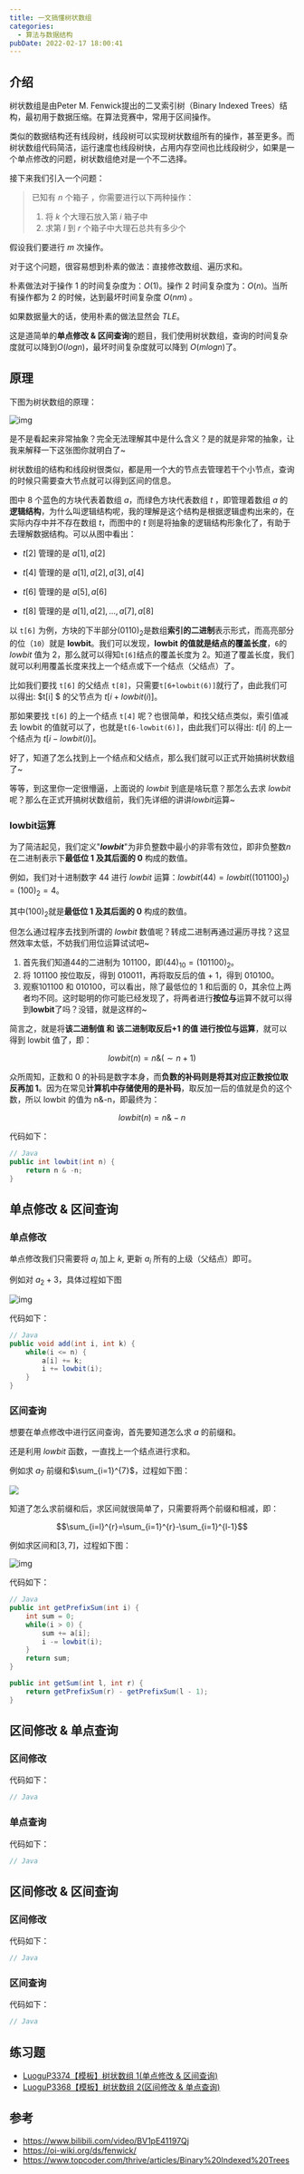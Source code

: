 ```yaml
---
title: 一文搞懂树状数组
categories:
  - 算法与数据结构
pubDate: 2022-02-17 18:00:41
---
```


<meta name="referrer" content="no-referrer"/>


## 介绍

树状数组是由Peter M. Fenwick提出的二叉索引树（Binary Indexed Trees）结构，最初用于数据压缩。在算法竞赛中，常用于区间操作。

类似的数据结构还有线段树，线段树可以实现树状数组所有的操作，甚至更多。而树状数组代码简洁，运行速度也线段树快，占用内存空间也比线段树少，如果是一个单点修改的问题，树状数组绝对是一个不二选择。

接下来我们引入一个问题：

>  已知有 $n$ 个箱子 ，你需要进行以下两种操作：
>
> 1. 将 $k$ 个大理石放入第 $i$ 箱子中
> 2. 求第 $l$ 到 $r$ 个箱子中大理石总共有多少个

假设我们要进行 $m$ 次操作。

对于这个问题，很容易想到朴素的做法：直接修改数组、遍历求和。

朴素做法对于操作 1 的时间复杂度为：$O(1)$。操作 2 时间复杂度为：$O(n)$。当所有操作都为 2 的时候，达到最坏时间复杂度 $O(nm)$ 。

如果数据量大的话，使用朴素的做法显然会 $TLE$。

这是道简单的**单点修改 & 区间查询**的题目，我们使用树状数组，查询的时间复杂度就可以降到$O(logn)$，最坏时间复杂度就可以降到 $O(m logn)$了。

## 原理

下图为树状数组的原理：

![img](https://cdn.nlark.com/yuque/0/2022/png/12654026/1645068990693-93bfe1d9-805d-48c1-89a2-0a6ce938d30b.png)

是不是看起来非常抽象？完全无法理解其中是什么含义？是的就是非常的抽象，让我来解释一下这张图你就明白了~

树状数组的结构和线段树很类似，都是用一个大的节点去管理若干个小节点，查询的时候只需要查大节点就可以得到区间的信息。

图中 8 个蓝色的方块代表着数组 $a$，而绿色方块代表数组 $t$ ，即管理着数组 $a$ 的**逻辑结构**，为什么叫逻辑结构呢，我的理解是这个结构是根据逻辑虚构出来的，在实际内存中并不存在数组 $t$，而图中的 $t$ 则是将抽象的逻辑结构形象化了，有助于去理解数据结构。可以从图中看出：

- $t[2]$ 管理的是 $a[1],a[2]$

- $t[4]$ 管理的是 $a[1],a[2],a[3],a[4]$

- $t[6]$ 管理的是 $a[5],a[6]$

- $t[8]$ 管理的是 $a[1],a[2],...,a[7],a[8]$

以 `t[6]` 为例，方块的下半部分$(0110)_2$是数组**索引的二进制**表示形式，而高亮部分的位（`10`）就是 **lowbit**。我们可以发现，**lowbit 的值就是结点的覆盖长度**，`6`的 $lowbit$ 值为 2，那么就可以得知`t[6]`结点的覆盖长度为 2。知道了覆盖长度，我们就可以利用覆盖长度来找上一个结点或下一个结点（父结点）了。

比如我们要找 `t[6]` 的父结点 `t[8]`，只需要`t[6+lowbit(6)]`就行了，由此我们可以得出: $t[i] $ 的父节点为 $t[i+lowbit(i)]$。

那如果要找 `t[6]` 的上一个结点 `t[4]` 呢？也很简单，和找父结点类似，索引值减去 lowbit 的值就可以了，也就是`t[6-lowbit(6)]`，由此我们可以得出:  $t[i]$ 的上一个结点为 $t[i-lowbit(i)]$。

好了，知道了怎么找到上一个结点和父结点，那么我们就可以正式开始搞树状数组了~

等等，到这里你一定很懵逼，上面说的 $lowbit$ 到底是啥玩意？那怎么去求 $lowbit$ 呢？那么在正式开搞树状数组前，我们先详细的讲讲$lowbit$运算~

### lowbit运算

为了简洁起见，我们定义"**$lowbit$**"为非负整数中最小的非零有效位，即非负整数$n$在二进制表示下**最低位 1 及其后面的 0** 构成的数值。

例如，我们对十进制数字 44 进行 $lowbit$ 运算：$lowbit(44)=lowbit((101100)_2)=(100)_2=4$。

其中$(100)_2$就是**最低位 1 及其后面的 0** 构成的数值。

但怎么通过程序去找到所谓的 $lowbit$ 数值呢？转成二进制再通过遍历寻找？这显然效率太低，不妨我们用位运算试试吧~

1. 首先我们知道44的二进制为 101100，即$(44)_{10}=(101100)_2$。
2. 将 101100 按位取反，得到 010011，再将取反后的值 + 1，得到 010100。
3. 观察101100 和 010100，可以看出，除了最低位的 1 和后面的 0，其余位上两者均不同。这时聪明的你可能已经发现了，将两者进行**按位与**运算不就可以得到**lowbit**了吗？没错，就是这样的~

简言之，就是将**该二进制值 和 该二进制取反后+1 的值 进行按位与运算**，就可以得到 lowbit 值了，即：

$$
lowbit(n)=n \& (\sim n+1)
$$

众所周知，正数和 0 的补码是数字本身，而**负数的补码则是将其对应正数按位取反再加 1**。因为在常见**计算机中存储使用的是补码**，取反加一后的值就是负的这个数，所以 lowbit 的值为 n&-n，即最终为：

$$
lowbit(n)=n\&-n
$$

代码如下：

```java
// Java
public int lowbit(int n) {
  	return n & -n;
}
```



## 单点修改 & 区间查询

### 单点修改

单点修改我们只需要将 $a_i$ 加上 $k$, 更新 $a_i$ 所有的上级（父结点）即可。

例如对 $a_2 + 3$，具体过程如下图

![img](https://cdn.nlark.com/yuque/0/2022/png/12654026/1645085715619-dec429cc-23f7-44c1-8e9c-33bff042ab2a.png?x-oss-process=image%2Fresize%2Cw_1444%2Climit_0)

代码如下：

``` java
// Java
public void add(int i, int k) {
  	while(i <= n) {
      	a[i] += k;
      	i += lowbit(i);
    }
}
```

### 区间查询

想要在单点修改中进行区间查询，首先要知道怎么求 $a$ 的前缀和。

还是利用 $lowbit$ 函数，一直找上一个结点进行求和。

例如求 $a_7$ 前缀和$\sum_{i=1}^{7}$，过程如下图：

![](https://cdn.nlark.com/yuque/0/2022/png/12654026/1645090533304-cf6c6d2e-78d8-4aba-aa08-486e01ba7038.png?x-oss-process=image%2Fresize%2Cw_1332%2Climit_0)

知道了怎么求前缀和后，求区间就很简单了，只需要将两个前缀和相减，即：

$$\sum_{i=l}^{r}=\sum_{i=1}^{r}-\sum_{i=1}^{l-1}$$

例如求区间和$[3,7]$，过程如下图：

![img](https://cdn.nlark.com/yuque/0/2022/png/12654026/1645090548366-5cc4be66-e9df-4cbe-aa09-7e5ce492e3b7.png?x-oss-process=image%2Fresize%2Cw_1326%2Climit_0)

代码如下：

``` java
// Java
public int getPrefixSum(int i) {
  	int sum = 0;
  	while(i > 0) {
      	sum += a[i];
      	i -= lowbit(i);
    }
  	return sum;
}

public int getSum(int l, int r) {
  	return getPrefixSum(r) - getPrefixSum(l - 1);
}
```

## 区间修改 & 单点查询

### 区间修改



代码如下：

``` java
// Java
```

### 单点查询



代码如下：

``` java
// Java
```

## 区间修改 & 区间查询

### 区间修改



代码如下：

``` java
// Java
```

### 区间查询





代码如下：

``` java
// Java
```

## 练习题

- [LuoguP3374【模板】树状数组 1(单点修改 & 区间查询)](https://www.luogu.com.cn/problem/P3374)
- [LuoguP3368【模板】树状数组 2(区间修改 & 单点查询)](https://www.luogu.com.cn/problem/P3368)

## 参考

- https://www.bilibili.com/video/BV1pE41197Qj
- https://oi-wiki.org/ds/fenwick/
- https://www.topcoder.com/thrive/articles/Binary%20Indexed%20Trees

